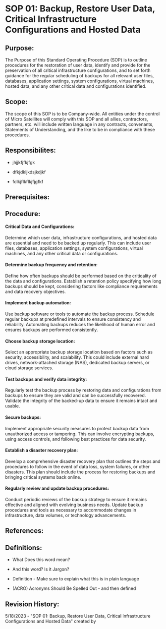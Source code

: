# SOP 01: Backup, Restore User Data, Critical Infrastructure Configurations and Hosted Data
 
 ## Purpose:
 
 The Purpose of this Standard Operating Procedure (SOP) is to outline procedures for the restoration of user data, identify and provide for the preservation of all critical infrastructure configurations, and to set forth guidance for the regular scheduling of backups for all relevant user files, databases, application settings, system configurations, virtual machines, hosted data, and any other critical data and configurations identified.

 ## Scope: 
 
 The scope of this SOP is to be Company-wide. All entities under the control of Micro Satellites will comply with this SOP and all allies, contractors, partners, etc. will include written language in any contracts, convenants, Statements of Understanding, and the like to be in compliance with these procedures.  

 ## Responsibilites:
 
 

 * jhjjkfjfkjfgk

 * dfkjdkljkdsjkdjkf

 * fdlkjflkflkjfjgfkf



 ## Prerequisites:
 
 


 ## Procedure:
 

 #### Critical Data and Configurations: 
 Determine which user data, infrastructure configurations, and hosted data are essential and need to be backed up regularly. This can include user files, databases, application settings, system configurations, virtual machines, and any other critical data or configurations.

#### Determine backup frequency and retention:
Define how often backups should be performed based on the criticality of the data and configurations. Establish a retention policy specifying how long backups should be kept, considering factors like compliance requirements and data recovery objectives.

#### Implement backup automation: 
Use backup software or tools to automate the backup process. Schedule regular backups at predefined intervals to ensure consistency and reliability. Automating backups reduces the likelihood of human error and ensures backups are performed consistently.

#### Choose backup storage location: 
Select an appropriate backup storage location based on factors such as security, accessibility, and scalability. This could include external hard drives, network-attached storage (NAS), dedicated backup servers, or cloud storage services.

#### Test backups and verify data integrity: 
Regularly test the backup process by restoring data and configurations from backups to ensure they are valid and can be successfully recovered. Validate the integrity of the backed-up data to ensure it remains intact and usable.

#### Secure backups: 
Implement appropriate security measures to protect backup data from unauthorized access or tampering. This can involve encrypting backups, using access controls, and following best practices for data security.

#### Establish a disaster recovery plan:
Develop a comprehensive disaster recovery plan that outlines the steps and procedures to follow in the event of data loss, system failures, or other disasters. This plan should include the process for restoring backups and bringing critical systems back online.

#### Regularly review and update backup procedures: 
Conduct periodic reviews of the backup strategy to ensure it remains effective and aligned with evolving business needs. Update backup procedures and tools as necessary to accommodate changes in infrastructure, data volumes, or technology advancements.
 
 
 ## References:

 
## Definitions:


* What Does this word mean?

* And this word? Is it Jargon?

* Definition - Make sure to explain what this is in plain language

* (ACRO) Acronyms Should Be Spelled Out - and then defined

## Revision History:

5/18/2023 - "SOP 01: Backup, Restore User Data, Critical Infrastructure Configurations and Hosted Data" created by
 